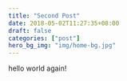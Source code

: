 ```yaml
---
title: "Second Post"
date: 2018-05-02T11:27:35+08:00
draft: false
categories: ["post"]
hero_bg_img: "img/home-bg.jpg"
---
```


hello world again!